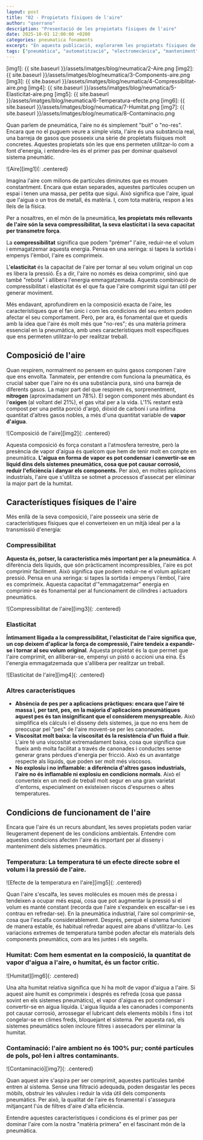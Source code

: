 ```yaml
---
layout: post
title: "02 - Propietats físiques de l'aire"
author: "qserrano"
description: "Presentació de les propietats físiques de l'aire"
date: 2025-10-01 12:00:00 +0200
categories: pneumatica fonaments
excerpt: "En aquesta publicació, explorarem les propietats físiques de l'aire."
tags: ["pneumàtica", "automatització", "electromecànica", "manteniment"]
---
```


[img1]: {{ site.baseurl }}/assets/imatges/blog/neumatica/2-Aire.png
[img2]: {{ site.baseurl }}/assets/imatges/blog/neumatica/3-Components-aire.png
[img3]: {{ site.baseurl }}/assets/imatges/blog/neumatica/4-Compressiblitat-aire.png
[img4]: {{ site.baseurl }}/assets/imatges/blog/neumatica/5-Elasticitat-aire.png
[img5]: {{ site.baseurl }}/assets/imatges/blog/neumatica/6-Temperatura-efecte.png
[img6]: {{ site.baseurl }}/assets/imatges/blog/neumatica/7-Humitat.png
[img7]: {{ site.baseurl }}/assets/imatges/blog/neumatica/8-Contaminacio.png

Quan parlem de pneumàtica, l'aire no és simplement "buit" o "no-res". Encara que no el puguem veure a simple vista, l'aire és una substància real, una barreja de gasos que posseeix una sèrie de propietats físiques molt concretes. Aquestes propietats són les que ens permeten utilitzar-lo com a font d'energia, i entendre-les és el primer pas per dominar qualsevol sistema pneumàtic.

![Aire][img1]{: .centered}

Imagina l'aire com milions de partícules diminutes que es mouen constantment. Encara que estan separades, aquestes partícules ocupen un espai i tenen una massa, per petita que sigui. Això significa que l'aire, igual que l'aigua o un tros de metall, és matèria. I, com tota matèria, respon a les lleis de la física.

Per a nosaltres, en el món de la pneumàtica, **les propietats més rellevants de l'aire són la seva compressibilitat, la seva elasticitat i la seva capacitat per transmetre força**. 

La **compressibilitat** significa que podem "prémer" l'aire, reduir-ne el volum i emmagatzemar aquesta energia. Pensa en una xeringa: si tapes la sortida i empenys l'èmbol, l'aire es comprimeix.

L'**elasticitat** és la capacitat de l'aire per tornar al seu volum original un cop es libera la pressió. És a dir, l'aire no només es deixa comprimir, sinó que també "rebota" i allibera l'energia emmagatzemada. Aquesta combinació de compressibilitat i elasticitat és el que fa que l'aire comprimit sigui tan útil per generar moviment.

Més endavant, aprofundirem en la composició exacta de l'aire, les característiques que el fan únic i com les condicions del seu entorn poden afectar el seu comportament. Però, per ara, és fonamental que et quedis amb la idea que l'aire és molt més que "no-res"; és una matèria primera essencial en la pneumàtica, amb unes característiques molt específiques que ens permeten utilitzar-lo per realitzar treball.

## Composició de l'aire

Quan respirem, normalment no pensem en quins gasos componen l'aire que ens envolta. Tanmateix, per entendre com funciona la pneumàtica, és crucial saber que l'aire no és una substància pura, sinó una barreja de diferents gasos. La major part del que respirem és, sorprenentment, **nitrogen** (aproximadament un 78%). El segon component més abundant és l'**oxigen** (al voltant del 21%), el gas vital per a la vida. L'1% restant està compost per una petita porció d'argó, diòxid de carboni i una ínfima quantitat d'altres gasos nobles, a més d'una quantitat variable de **vapor d'aigua**.

![Composició de l'aire][img2]{: .centered}

Aquesta composició és força constant a l'atmosfera terrestre, però la presència de vapor d'aigua és quelcom que hem de tenir molt en compte en pneumàtica. **L'aigua en forma de vapor es pot condensar i convertir-se en líquid dins dels sistemes pneumàtics, cosa que pot causar corrosió, reduir l'eficiència i danyar els components.** Per això, en moltes aplicacions industrials, l'aire que s'utilitza se sotmet a processos d'assecat per eliminar la major part de la humitat.

## Característiques físiques de l'aire

Més enllà de la seva composició, l'aire posseeix una sèrie de característiques físiques que el converteixen en un mitjà ideal per a la transmissió d'energia:

### Compressibilitat

**Aquesta és, potser, la característica més important per a la pneumàtica**. A diferència dels líquids, que són pràcticament incompressibles, l'aire es pot comprimir fàcilment. Això significa que podem reduir-ne el volum aplicant pressió. Pensa en una xeringa: si tapes la sortida i empenys l'èmbol, l'aire es comprimeix. Aquesta capacitat d'"emmagatzemar" energia en comprimir-se és fonamental per al funcionament de cilindres i actuadors pneumàtics.

![Compressibilitat de l'aire][img3]{: .centered}

### Elasticitat

**Íntimament lligada a la compressibilitat, l'elasticitat de l'aire significa que, un cop deixem d'aplicar la força de compressió, l'aire tendeix a expandir-se i tornar al seu volum original**. Aquesta propietat és la que permet que l'aire comprimit, en alliberar-se, empenyi un pistó o accioni una eina. És l'energia emmagatzemada que s'allibera per realitzar un treball.

![Elasticitat de l'aire][img4]{: .centered}

### Altres característiques

- **Absència de pes per a aplicacions pràctiques: encara que l'aire té massa i, per tant, pes, en la majoria d'aplicacions pneumàtiques aquest pes és tan insignificant que el considerem menyspreable.** Això simplifica els càlculs i el disseny dels sistemes, ja que no ens hem de preocupar pel "pes" de l'aire movent-se per les canonades.
- **Viscositat molt baixa: la viscositat és la resistència d'un fluid a fluir**. L'aire té una viscositat extremadament baixa, cosa que significa que flueix amb molta facilitat a través de canonades i conductes sense generar grans pèrdues d'energia per fricció. Això és un avantatge respecte als líquids, que poden ser molt més viscosos.
- **No explosiu i no inflamable: a diferència d'altres gasos industrials, l'aire no és inflamable ni explosiu en condicions normals**. Això el converteix en un medi de treball molt segur en una gran varietat d'entorns, especialment on existeixen riscos d'espurnes o altes temperatures.

## Condicions de funcionament de l'aire

Encara que l'aire és un recurs abundant, les seves propietats poden variar lleugerament depenent de les condicions ambientals. Entendre com aquestes condicions afecten l'aire és important per al disseny i manteniment dels sistemes pneumàtics.

### Temperatura: La temperatura té un efecte directe sobre el volum i la pressió de l'aire.

![Efecte de la temperatura en l'aire][img5]{: .centered}

Quan l'aire s'escalfa, les seves molècules es mouen més de pressa i tendeixen a ocupar més espai, cosa que pot augmentar la pressió si el volum es manté constant (recorda que l'aire s'expandeix en escalfar-se i es contrau en refredar-se). En la pneumàtica industrial, l'aire sol comprimir-se, cosa que l'escalfa considerablement. Després, perquè el sistema funcioni de manera estable, és habitual refredar aquest aire abans d'utilitzar-lo. Les variacions extremes de temperatura també poden afectar els materials dels components pneumàtics, com ara les juntes i els segells.

### Humitat: Com hem esmentat en la composició, la quantitat de vapor d'aigua a l'aire, o humitat, és un factor crític.

![Humitat][img6]{: .centered}

Una alta humitat relativa significa que hi ha molt de vapor d'aigua a l'aire. Si aquest aire humit es comprimeix i després es refreda (cosa que passa sovint en els sistemes pneumàtics), el vapor d'aigua es pot condensar i convertir-se en aigua líquida. L'aigua líquida a les canonades i components pot causar corrosió, arrossegar el lubricant dels elements mòbils i fins i tot congelar-se en climes freds, bloquejant el sistema. Per aquesta raó, els sistemes pneumàtics solen incloure filtres i assecadors per eliminar la humitat.

### Contaminació: l'aire ambient no és 100% pur; conté partícules de pols, pol·len i altres contaminants. 

![Contaminació][img7]{: .centered}

Quan aquest aire s'aspira per ser comprimit, aquestes partícules també entren al sistema. Sense una filtració adequada, poden desgastar les peces mòbils, obstruir les vàlvules i reduir la vida útil dels components pneumàtics. Per això, la qualitat de l'aire és fonamental i s'assegura mitjançant l'ús de filtres d'aire d'alta eficiència.

Entendre aquestes característiques i condicions és el primer pas per dominar l'aire com la nostra "matèria primera" en el fascinant món de la pneumàtica.